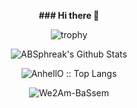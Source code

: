 <p align="center">
<strong>### Hi there </strong>👋
</p>

<p align="center"><img src="https://github-profile-trophy.vercel.app/?username=We2Am-BaSsem&row=2&column=3&theme=juicyfresh&margin-w=15&margin-h=15&no-frame=true)" alt="trophy" /></p>


<p align="center"><img align="center" src="https://github-readme-stats.vercel.app/api?username=We2Am-BaSsem&include_all_commits=true&count_private=true&show_icons=true&line_height=20&title_color=7A7ADB&icon_color=2234AE&text_color=D3D3D3&bg_color=0,000000,130F40" alt="ABSphreak's Github Stats"></p>

<p align="center"><img src="https://github-readme-stats.vercel.app/api/top-langs/?username=We2Am-BaSsem&langs_count=10&theme=tokyonight&layout=compact" alt="AnhellO :: Top Langs" /></p>


<p align="center"><img align="center" src="https://github-readme-streak-stats.herokuapp.com/?user=We2Am-BaSsem&theme=tokyonight" alt="We2Am-BaSsem" /></p>




<!--
<p align="center">   
[![trophy](https://github-profile-trophy.vercel.app/?username=We2Am-BaSsem&row=2&column=3&theme=juicyfresh&margin-w=15&margin-h=15&no-frame=true)](https://github.com/ryo-ma/github-profile-trophy)
  </p>


<p align="center"><img src="https://github-readme-stats.vercel.app/api?username=We2Am-BaSsem&&show_icons=true&theme=synthwave" alt="AnhellO :: Profile Stats" /></p>

-->
